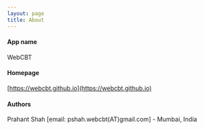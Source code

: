 ```yaml
---
layout: page
title: About
---
```


#### App name

WebCBT

#### Homepage

[https://webcbt.github.io](https://webcbt.github.io)

#### Authors

Prahant Shah [email: pshah.webcbt(AT)gmail.com] - Mumbai, India
